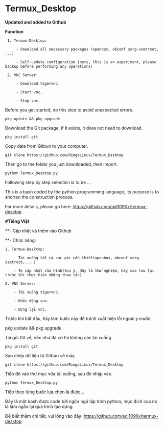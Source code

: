 # Termux_Desktop
**Updated and added to Github**

**Function**

     1. Termux-Desktop:

         - Download all necessary packages (openbox, obconf xorg-xsetroot, ...)

         - Self-update configuration (note, this is an experiment, please backup before performing any operations)

     2. VNC Server:

         - Download tigervnc.

         - Start vnc.

         - Stop vnc.

Before you get started, do this step to avoid unexpected errors.

```pkg update && pkg upgrade```

Download the Git package, if it exists, it does not need to download.

```pkg install git```

Copy data from Gitbun to your computer.

```git clone https://github.com/RingoLinux/Termux_Desktop```

Then go to the folder you just downloaded, then import.

```python Termux_Desktop.py```

Following step by step selection is to be ...

This is a bash coded by the python programming language, its purpose is to shorten the construction process.

For more details, please go here: https://github.com/adi1090x/termux-desktop

**#Tiếng Việt**

**- Cập nhật và thêm vào Github

**- Chức năng:

    1. Termux-Desktop:

        - Tải xuống tất cả các gói cần thiết(openbox, obconf xorg-xsetroot,... )

        - Tự cập nhật cấu hình(lưu ý, đây là thử nghiệm, hãy sao lưu lại trước khi thực hiện những thao tác) 

    2. VNC Server:

        - Tải xuống tigervnc. 

        - Khởi động vnc.

        - Dừng lại vnc.

Trước khi bắt đầu, hãy làm bước này để tránh xuất hiện lỗi ngoài ý muốn. 

pkg update && pkg upgrade

Tải gói Git về, nếu như đã có thì không cần tải xuống. 

```pkg install git```

Sao chép dữ liệu từ Gitbun về máy. 

```git clone https://github.com/RingoLinux/Termux_Desktop```

Tiếp đó vào thư mục vừa tải xuống, sau đó nhập vào. 

```python Termux_Desktop.py```

Tiếp theo từng bước lựa chọn là được... 

Đây là một bash được code bởi ngôn ngữ lập trình python,  mục đích của nó là làm ngắn lại quá trình tạo dựng. 

Để biết thêm chi tiết, vui lòng vào đây: https://github.com/adi1090x/termux-desktop
        
